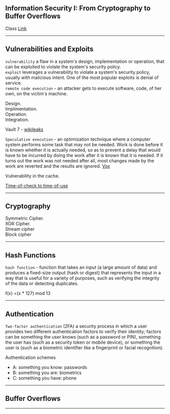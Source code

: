 ## Information Security I: From Cryptography to Buffer Overflows

Class [Link](https://www.edx.org/course/unlocking-information-security-i-from-cryptography-to-buffer-overflows)

---

## Vulnerabilities and Exploits
`vulnerability` a flaw in a system's design, implementation or operation, that can be exploited to violate the system's security policy.    
 `exploit` leverages a vulnerability to violate a system's security policy, usually with malicious intent. One of the most popular exploits is denial of service.    
`remote code execution` - an attacker gets to execute software, code, of her own, on the victim's machine.  

Design.  
Implimentation.  
Operation.  
Integration.  

Vault 7 - [wikileaks](https://en.wikipedia.org/wiki/Vault_7)    

`Speculative execution` - an optimization technique where a computer system performs some task that may not be needed. Work is done before it is known whether it is actually needed, so as to prevent a delay that would have to be incurred by doing the work after it is known that it is needed. If it turns out the work was not needed after all, most changes made by the work are reverted and the results are ignored. [Vox](https://www.youtube.com/watch?v=d1BRw32nMqg)    

Vulnerability in the cache.  

[Time-of-check to time-of-use](https://en.wikipedia.org/wiki/Time-of-check_to_time-of-use)   

---

## Cryptography
Symmetric Cipher.  
XOR Cipher.  
Stream cipher     
Block cipher  

---

## Hash Functions

`hash function` - function that takes an input (a large amount of data) and produces a fixed-size output (hash or digest) that represents the input in a way that is useful for a variety of purposes, such as verifying the integrity of the data or detecting duplicates.      

f(x) =(x \* 127) mod 13

---

## Authentication
`Two-factor authentication` (2FA) a security process in which a user provides two different authentication factors to verify their identity; factors can be something the user knows (such as a password or PIN), something the user has (such as a security token or mobile device), or something the user is (such as a biometric identifier like a fingerprint or facial recognition).   

Authentication schemes    
 - A: something you know: passwords
 - B: something you are: biometrics 
 - C: something you have: phone


---

## Buffer Overflows

---   
